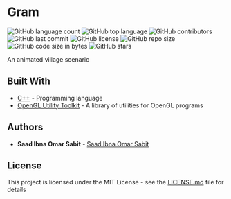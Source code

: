 # Gram


<!--- See https://shields.io for others or to customize this set of shields.  --->
<!--- See https://shields.io for others or to customize this set of shields.  --->
![GitHub language count](https://img.shields.io/github/languages/count/ssabit/Gram?style=flat-square)
![GitHub top language](https://img.shields.io/github/languages/top/ssabit/Gram?style=flat-square)
![GitHub contributors](https://img.shields.io/github/contributors/ssabit/Gram?style=flat-square)
![GitHub last commit](https://img.shields.io/github/last-commit/ssabit/Gram?color=red&style=flat-square)
![GitHub license](https://img.shields.io/github/license/ssabit/Gram?style=flat-square)
![GitHub repo size](https://img.shields.io/github/repo-size/ssabit/Gram?style=flat-square)
![GitHub code size in bytes](https://img.shields.io/github/languages/code-size/ssabit/Gram?style=flat-square)
![GitHub stars](https://img.shields.io/github/stars/ssabit/Gram?style=flat-square)

An animated village scenario

## Built With

* [C++](https://getbootstrap.com/) - Programming language
* [ OpenGL Utility Toolkit](https://www.opengl.org/resources/libraries/glut/) - A library of utilities for OpenGL programs

## Authors

* **Saad Ibna Omar Sabit** - [Saad Ibna Omar Sabit](https://www.linkedin.com/in/sabit/)

## License

This project is licensed under the MIT License - see the [LICENSE.md](LICENSE) file for details
